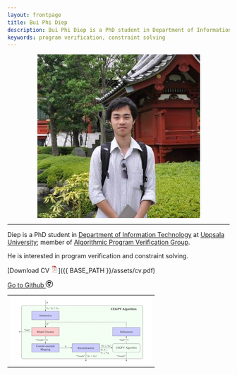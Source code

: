 ```yaml
---
layout: frontpage
title: Bui Phi Diep 
description: Bui Phi Diep is a PhD student in Department of Information Technology at Uppsala University; 
keywords: program verification, constraint solving
---
```

<!---
<div class="navbar">
  <div class="navbar-inner">
      <ul class="nav">
          <li><a href="{{ BASE_PATH }}/assets/cv.pdf">cv</a></li>
          <li><a href="https://github.com/diepbp">github</a></li>            
      </ul>
  </div>
</div>
-->

<center> <img src="assets/pics/diep02.jpg" alt="Bui Phi Diep" title="Bui Phi Diep" align="middle"/> </center>

--- 

Diep is a PhD student in 
[Department of Information Technology](http://www.it.uu.se/) 
at
[Uppsala University](http://www.uu.se/);
member of 
[Algorithmic Program Verification Group](http://www.it.uu.se/research/docs/fm/apv). 

He is interested in program verification and constraint solving.

[Download CV ![CV as pdf](/pages/icons16/pdf-icon.png)]({{ BASE_PATH }}/assets/cv.pdf)

[Go to Github ![GitHub](/pages/icons16/github-icon.png)](https://github.com/diepbp)


<center>
  <table class="wide">
  <tr>
    <td class="center">
      <!--- <img src="assets/pics/diep02.jpg" alt="myself" title="myself"/> -->
      <a href="pages/publpics/cegpv.html">
          <img src="assets/publpics/cegpv.png" alt="CEGPV algorithm" title="CEGPV algorithm"/>
      </a>
    </td> 
  </tr> 
  </table>
</center>
<!---
<div class="navbar">
  <div class="navbar-inner">
      <ul class="nav">
          <li><a href="morefigs.html">see more figures</a></li>
      </ul>
  </div>
</div>
-->